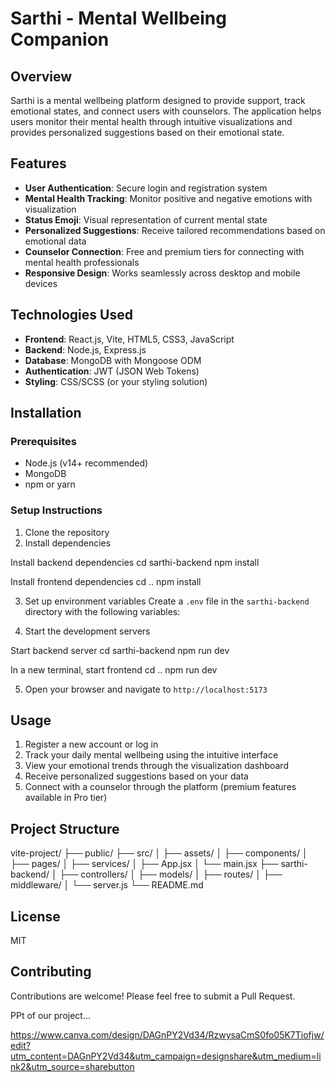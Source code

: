 # Sarthi - Mental Wellbeing Companion

## Overview
Sarthi is a mental wellbeing platform designed to provide support, track emotional states, and connect users with counselors. The application helps users monitor their mental health through intuitive visualizations and provides personalized suggestions based on their emotional state.

## Features
- **User Authentication**: Secure login and registration system
- **Mental Health Tracking**: Monitor positive and negative emotions with visualization
- **Status Emoji**: Visual representation of current mental state
- **Personalized Suggestions**: Receive tailored recommendations based on emotional data
- **Counselor Connection**: Free and premium tiers for connecting with mental health professionals
- **Responsive Design**: Works seamlessly across desktop and mobile devices

## Technologies Used
- **Frontend**: React.js, Vite, HTML5, CSS3, JavaScript
- **Backend**: Node.js, Express.js
- **Database**: MongoDB with Mongoose ODM
- **Authentication**: JWT (JSON Web Tokens)
- **Styling**: CSS/SCSS (or your styling solution)

## Installation

### Prerequisites
- Node.js (v14+ recommended)
- MongoDB
- npm or yarn

### Setup Instructions
1. Clone the repository
2. Install dependencies

Install backend dependencies
cd sarthi-backend npm install

Install frontend dependencies
cd .. npm install

3. Set up environment variables
Create a `.env` file in the `sarthi-backend` directory with the following variables:

4. Start the development servers

Start backend server
cd sarthi-backend npm run dev

In a new terminal, start frontend
cd .. npm run dev


5. Open your browser and navigate to `http://localhost:5173`

## Usage
1. Register a new account or log in
2. Track your daily mental wellbeing using the intuitive interface
3. View your emotional trends through the visualization dashboard
4. Receive personalized suggestions based on your data
5. Connect with a counselor through the platform (premium features available in Pro tier)

## Project Structure
vite-project/ ├── public/ ├── src/ │ ├── assets/ │ ├── components/ │ ├── pages/ │ ├── services/ │ ├── App.jsx │ └── main.jsx ├── sarthi-backend/ │ ├── controllers/ │ ├── models/ │ ├── routes/ │ ├── middleware/ │ └── server.js └── README.md




## License
MIT

## Contributing
Contributions are welcome! Please feel free to submit a Pull Request.


PPt of our project...


https://www.canva.com/design/DAGnPY2Vd34/RzwysaCmS0fo05K7Tiofjw/edit?utm_content=DAGnPY2Vd34&utm_campaign=designshare&utm_medium=link2&utm_source=sharebutton

